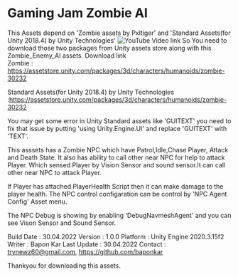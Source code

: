 # Gaming Jam Zombie AI

This Assets depend on 'Zombie assets by Pxltiger' and 'Standard Assets(for Unity 2018.4) by Unity Technologies'
![YouTube Video link](https://www.youtube.com/watch?v=486w7NuyBWo)
So You need to download those two packages from Unity assets store along with this Zombie_Enemy_AI assets.
Download link 	
Zombie : https://assetstore.unity.com/packages/3d/characters/humanoids/zombie-30232

Standard Assets(for Unity 2018.4) by Unity Technologies :https://assetstore.unity.com/packages/3d/characters/humanoids/zombie-30232

You may get some error in Unity Standard assets like 'GUITEXT'
you need to fix that issue by putting 'using Unity.Engine.UI' and replace 'GUITEXT' with 'TEXT'.

This asssets has a Zombie NPC which have Patrol,Idle,Chase Player, Attack and Death State.
It also has ability to call other near NPC for help to attack Player.
Which sensed Player by Vision Sensor and sound sensor.It can call other near NPC to attack Player.

If Player has attached PlayerHealth Script  then it can make damage to the player health.
The NPC control configaration can be control by 'NPC Agent Config' Asset menu.

The NPC Debug is showing by enabling 'DebugNavmeshAgent' and you can see Vison Sensor and Sound Sensor.

Build Date : 30.04.2022
Version : 1.0.0
Platform : Unity Engine 2020.3.15f2
Writer : Bapon Kar
Last Update : 30.04.2022
Contact : trynewz60@gmail.com, https://github.com/baponkar

Thankyou for downloading this assets.

	
